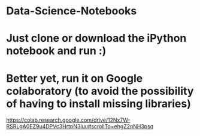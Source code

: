 # Data-Science-Notebooks
# Just clone or download the iPython notebook and run :)
# Better yet, run it on Google colaboratory (to avoid the possibility of having to install missing libraries) 
https://colab.research.google.com/drive/12Nx7W-RSRLgA0EZ9u4DPVc3HrtpN3luu#scrollTo=ehgZ2nNH3psq
